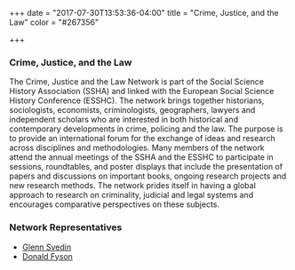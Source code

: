 +++
date = "2017-07-30T13:53:36-04:00"
title = "Crime, Justice, and the Law"
color = "#267356"

+++

### Crime, Justice, and the Law

The Crime, Justice and the Law Network is part of the Social Science History Association (SSHA) and linked with the European Social Science History Conference (ESSHC). The network brings together historians, sociologists, economists, criminologists, geographers, lawyers and independent scholars who are interested in both historical and contemporary developments in crime, policing and the law. The purpose is to provide an international forum for the exchange of ideas and research across disciplines and methodologies. Many members of the network attend the annual meetings of the SSHA and the ESSHC to participate in sessions, roundtables, and poster displays that include the presentation of papers and discussions on important books, ongoing research projects and new research methods. The network prides itself in having a global approach to research on criminality, judicial and legal systems and encourages comparative perspectives on these subjects.

### Network Representatives

- [Glenn Svedin](glenn.svedin@miun.se)
- [Donald Fyson](donald.fyson@hst.ulaval.ca)
